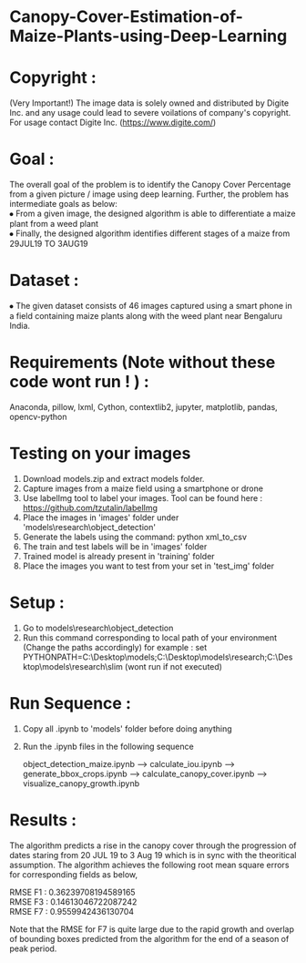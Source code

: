 # Canopy-Cover-Estimation-of-Maize-Plants-using-Deep-Learning

# Copyright : 

(Very Important!)
The image data is solely owned and distributed by Digite Inc. and any usage could lead to severe voilations of company's copyright. For usage contact Digite Inc. (https://www.digite.com/)

# Goal : 
The overall goal of the problem is to identify the Canopy Cover Percentage from a given picture / image using deep learning. Further, the problem has intermediate goals as below:  
⦁	From a given image, the designed algorithm is able to differentiate a maize plant from a weed plant  
⦁	Finally, the designed algorithm identifies different stages of a maize from 29JUL19 TO 3AUG19

# Dataset :
⦁	The given dataset consists of 46 images captured using a smart phone in a field containing maize plants along with the weed plant near Bengaluru India.

# Requirements (Note without these code wont run ! ) :

Anaconda, pillow, lxml, Cython, contextlib2, jupyter, matplotlib, pandas, opencv-python

# Testing on your images
1. Download models.zip and extract models folder.
2. Capture images from a maize field using a smartphone or drone
3. Use labelImg tool to label your images. Tool can be found here : https://github.com/tzutalin/labelImg
4. Place the images in 'images' folder under 'models\research\object_detection'
5. Generate the labels using the command: python xml_to_csv
6. The train and test labels will be in 'images' folder
7. Trained model is already present in 'training' folder
8. Place the images you want to test from your set in 'test_img' folder

# Setup : 
1. Go to models\research\object_detection
2. Run this command corresponding to local path of your environment (Change the paths accordingly)
for example : set PYTHONPATH=C:\Desktop\models;C:\Desktop\models\research;C:\Desktop\models\research\slim (wont run if not executed)

# Run Sequence :
1. Copy all .ipynb to 'models' folder before doing anything
2. Run the .ipynb files in the following sequence 

   object_detection_maize.ipynb --> calculate_iou.ipynb --> generate_bbox_crops.ipynb --> calculate_canopy_cover.ipynb -->           visualize_canopy_growth.ipynb

# Results : 
The algorithm predicts a rise in the canopy cover through the progression of dates staring from 20 JUL 19 to 3 Aug 19 which is in sync with the theoritical assumption. The algorithm achieves the following root mean square errors for corresponding fields as below, 

RMSE F1 : 0.36239708194589165  
RMSE F3 : 0.14613046722087242  
RMSE F7 : 0.9559942436130704  

Note that the RMSE for F7 is quite large due to the rapid growth and overlap of bounding boxes predicted from the algorithm for the end of a season of peak period.
